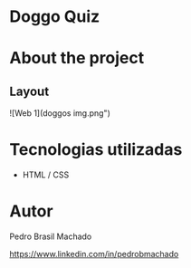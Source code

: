 # Doggo Quiz


# About the project


## Layout 
![Web 1](doggos img.png")





# Tecnologias utilizadas

- HTML / CSS 





# Autor

Pedro Brasil Machado

https://www.linkedin.com/in/pedrobmachado

